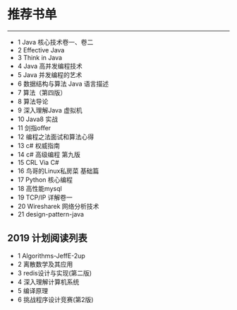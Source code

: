 # 推荐书单
____

- 1 Java 核心技术卷一、卷二
- 2 Effective Java
- 3 Think in Java 
- 4 Java 高并发编程技术
- 5 Java 并发编程的艺术
- 6 数据结构与算法 Java 语言描述
- 7 算法（第四版）
- 8 算法导论
- 9 深入理解Java 虚拟机
- 10 Java8 实战
- 11 剑指offer
- 12 编程之法面试和算法心得
- 13 c# 权威指南
- 14 c# 高级编程 第九版
- 15 CRL Via C#
- 16 鸟哥的Linux私房菜 基础篇
- 17 Python 核心编程
- 18 高性能mysql 
- 19 TCP/IP 详解卷一
- 20 Wiresharek 网络分析技术
- 21 design-pattern-java

## 2019 计划阅读列表
- 1 Algorithms-JeffE-2up 
- 2 离散数学及其应用
- 3 redis设计与实现(第二版)
- 4 深入理解计算机系统
- 5 编译原理
- 6 挑战程序设计竞赛(第2版)